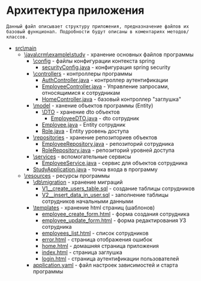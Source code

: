 # Архитектура приложения

    Данный файл описывает структуру приложения, предназначение файлов их базовый функционал. Подробности будут описаны в коментариях методов/классов. 

- [src\main](/src/main)
    - [\java\crm\example\study](/src/main/java/crm/example/study) - хранение основных файлов программы
        - [\config](/src/main/java/crm/example/study/config) - файлы конфигурации контекста spring
            - [securityConfig.java](/src/main/java/crm/example/study/config/securityConfig.java) - конфигурация spring security
        - [\controllers](/src/main/java/crm/example/study/controllers) - контроллеры программы
            - [AuthController.java](/src/main/java/crm/example/study/controllers/AuthController.java) - контроллер аутентификации
            - [EmployeeController.java](/src/main/java/crm/example/study/controllers/EmployeeController.java) - Управление запросами, относящимися к сотрудникам 
            - [HomeController.java](/src/main/java/crm/example/study/controllers/HomeController.java) - базовый контроллер "заглушка"
        - [\model](/src/main/java/crm/example/study/model) - ханение объектов программы (Entity)
            - [\DTO](/src/main/java/crm/example/study/model/DTO) - хранение dto объектов
                - [EmployeeDTO.java](/src/main/java/crm/example/study/model/DTO/EmployeeDTO.java) - dto сотрудник
            - [Employee.java](/src/main/java/crm/example/study/model/Employee.java) - Entity сотрудник
            - [Role.java](/src/main/java/crm/example/study/model/Role.java) - Entity уровень доступа
        - [\repositories](/src/main/java/crm/example/study/repositories) - хранение репозиториев объектов
            - [EmployeeRepository.java](/src/main/java/crm/example/study/repositories/EmployeeRepository.java) - репозиторий сотрудника
            - [RoleRepository.java](/src/main/java/crm/example/study/repositories/RoleRepository.java) - репозиторий уровней доступа
        - [\services](/src/main/java/crm/example/study/services) - вспомогательные сервисы
            - [EmployeeService.java](/src/main/java/crm/example/study/services/EmployeeService.java) - сервис для объектов сотрудника
        - [StudyApplication.java](/src/main/java/crm/example/study/StudyApplication.java) - точка входа в программу
    - [\resources](/src/main/resources) - ресурсы программы
        - [\db\migration](/src/main/resources/db/migration) - хранение миграций
            - [V1__create_users_table.sql](/src/main/resources/db/migration/V1__create_users_table.sql) - создание таблицы сотрудников
            - [V2__insert_data_in_user.sql](/src/main/resources/db/migration/V2__insert_data_in_user.sql) - заполнение таблицы сотрудников начальными данными
        - [\templates](/src/main/resources/templates) - хранение html страниц (шаблонов)
            - [employee_create_form.html](/src/main/resources/templates/employee_create_form.html) - форма создания сотрудника
            - [employee_update_form.html](/src/main/resources/templates/employee_update_form.html) - форма редактирования УЗ сотрудника
            - [employees_list.html](/src/main/resources/templates/employees_list.html) - список сотрудников
            - [error.html](/src/main/resources/templates/error.html) - страница отображения ошибок
            - [home.html](/src/main/resources/templates/home.html) - домашняя страница приложения
            - [index.html](/src/main/resources/templates/index.html) - страница заглушка
            - [login.html](/src/main/resources/templates/login.html) - страница аутентификации пользователей
        - [application.yaml](/src/main/resources/application.yaml) - файл настроек зависимостей и старта программы
